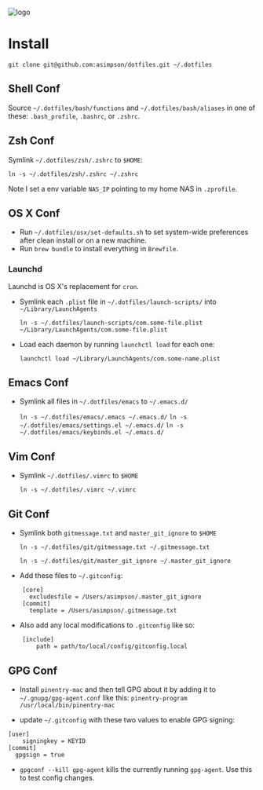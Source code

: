 ![logo](http://asimpson.github.io/dotfiles/logo.svg)

# Install

`git clone git@github.com:asimpson/dotfiles.git ~/.dotfiles`

## Shell Conf
Source `~/.dotfiles/bash/functions` and `~/.dotfiles/bash/aliases` in one of these: `.bash_profile`, `.bashrc`, or `.zshrc`.

## Zsh Conf
Symlink `~/.dotfiles/zsh/.zshrc` to `$HOME`:

  `ln -s ~/.dotfiles/zsh/.zshrc ~/.zshrc`

Note I set a env variable `NAS_IP` pointing to my home NAS in `.zprofile`.

## OS X Conf
* Run `~/.dotfiles/osx/set-defaults.sh` to set system-wide preferences after clean install or on a new machine.
* Run `brew bundle` to install everything in `Brewfile`.

### Launchd
Launchd is OS X's replacement for `cron`.

* Symlink each `.plist` file in `~/.dotfiles/launch-scripts/` into `~/Library/LaunchAgents`

  `ln -s ~/.dotfiles/launch-scripts/com.some-file.plist ~/Library/LaunchAgents/com.some-file.plist`

* Load each daemon by running `launchctl load` for each one:

  `launchctl load ~/Library/LaunchAgents/com.some-name.plist`

## Emacs Conf
* Symlink all files in `~/.dotfiles/emacs` to `~/.emacs.d/`

  `ln -s ~/.dotfiles/emacs/.emacs ~/.emacs.d/`
  `ln -s ~/.dotfiles/emacs/settings.el ~/.emacs.d/`
  `ln -s ~/.dotfiles/emacs/keybinds.el ~/.emacs.d/`

## Vim Conf
* Symlink `~/.dotfiles/.vimrc` to `$HOME`

  `ln -s ~/.dotfiles/.vimrc ~/.vimrc`

## Git Conf
* Symlink both `gitmessage.txt` and `master_git_ignore` to `$HOME`

  `ln -s ~/.dotfiles/git/gitmessage.txt ~/.gitmessage.txt`

  `ln -s ~/.dotfiles/git/master_git_ignore ~/.master_git_ignore`

* Add these files to `~/.gitconfig`:

```
    [core]
      excludesfile = /Users/asimpson/.master_git_ignore
    [commit]
      template = /Users/asimpson/.gitmessage.txt
```

* Also add any local modifications to `.gitconfig` like so:

```
    [include]
        path = path/to/local/config/gitconfig.local
```

## GPG Conf

- Install `pinentry-mac` and then tell GPG about it by adding it to `~/.gnupg/gpg-agent.conf` like this:
`pinentry-program /usr/local/bin/pinentry-mac`

- update `~/.gitconfig` with these two values to enable GPG signing:

```
[user]
	signingkey = KEYID
[commit]
  gpgsign = true
```

- `gpgconf --kill gpg-agent` kills the currently running `gpg-agent`. Use this to test config changes.

